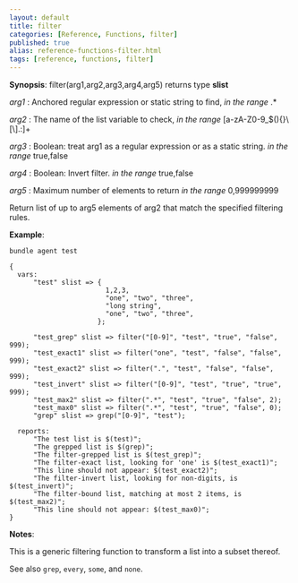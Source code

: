 ```yaml
---
layout: default
title: filter
categories: [Reference, Functions, filter]
published: true
alias: reference-functions-filter.html
tags: [reference, functions, filter]
---
```




**Synopsis**: filter(arg1,arg2,arg3,arg4,arg5) returns type **slist**

  
 *arg1* : Anchored regular expression or static string to find, *in the range* .\*
  
 *arg2* : The name of the list variable to check, *in the range*
[a-zA-Z0-9\_\$(){}\\[\\].:]+   

 *arg3* : Boolean: treat arg1 as a regular expression or as a static string. *in the range* true,false

 *arg4* : Boolean: Invert filter. *in the range* true,false

 *arg5* : Maximum number of elements to return *in the range* 0,999999999

Return list of up to arg5 elements of arg2 that match the specified filtering rules.

**Example**:  
   

```cf3
bundle agent test

{
  vars:
      "test" slist => {
                        1,2,3,
                        "one", "two", "three",
                        "long string",
                        "one", "two", "three",
                      };

      "test_grep" slist => filter("[0-9]", "test", "true", "false", 999);
      "test_exact1" slist => filter("one", "test", "false", "false", 999);
      "test_exact2" slist => filter(".", "test", "false", "false", 999);
      "test_invert" slist => filter("[0-9]", "test", "true", "true", 999);
      "test_max2" slist => filter(".*", "test", "true", "false", 2);
      "test_max0" slist => filter(".*", "test", "true", "false", 0);
      "grep" slist => grep("[0-9]", "test");

  reports:
      "The test list is $(test)";
      "The grepped list is $(grep)";
      "The filter-grepped list is $(test_grep)";
      "The filter-exact list, looking for 'one' is $(test_exact1)";
      "This line should not appear: $(test_exact2)";
      "The filter-invert list, looking for non-digits, is $(test_invert)";
      "The filter-bound list, matching at most 2 items, is $(test_max2)";
      "This line should not appear: $(test_max0)";
}
```

**Notes**:  

This is a generic filtering function to transform a list into a subset thereof.

See also `grep`, `every`, `some`, and `none`.
